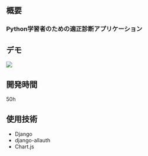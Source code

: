 ## 概要

### Python学習者のための適正診断アプリケーション

## デモ

[![](https://img.youtube.com/vi/L3517hibi7A/0.jpg)](https://www.youtube.com/watch?v=L3517hibi7A)

## 開発時間

50h

## 使用技術
- Django
- django-allauth
- Chart.js
